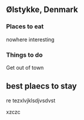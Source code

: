 ## Ølstykke, Denmark

### Places to eat
nowhere interesting

### Things to do
Get out of town

## best plaecs to stay
re tezxlvjklsdjvsdvst

xzczc
